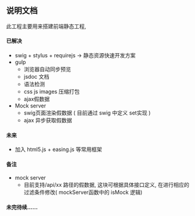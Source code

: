 ## 说明文档

此工程主要用来搭建前端静态工程,   


#### 已解决
- swig + stylus + requirejs -> 静态资源快速开发方案
- gulp
	- 浏览器自动同步预览
	- jsdoc 文档
	- 语法检测 
	- css js images 压缩打包 
	- ajax假数据
- Mock server
	- swig页面渲染假数据 ( 目前通过 swig 中定义 set实现 )
	- ajax 异步获取假数据

#### 未来
- 加入 html5.js + easing.js 等常用框架

#### 备注
- mock server
	- 目前支持/api/xx 路径的假数据, 这块可根据具体接口定义, 在进行相应的过滤条件修改( mockServer函数中的 isMock 逻辑)


#### 未完待续......

